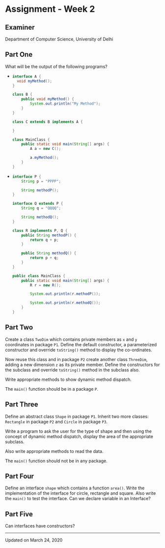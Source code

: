 # Assignment - Week 2

## Examiner
Department of Computer Science, University of Delhi

## Part One
What will be the output of the following programs?

- ```java
  interface A {
    void myMethod();
  }

  class B {
      public void myMethod() {
          System.out.println("My Method");
      }
  }

  class C extends B implements A {

  }

  class MainClass {
      public static void main(String[] args) {
          A a = new C();

          a.myMethod();
      }
  }
  ```
- ```java
  interface P {
      String p = "PPPP";

      String methodP();
  }

  interface Q extends P {
      String q = "QQQQ";

      String methodQ();
  }

  class R implements P, Q {
      public String methodP() {
          return q + p;
      }

      public String methodQ() {
          return p + q;
      }
  }

  public class MainClass {
      public static void main(String[] args) {
          R r = new R();

          System.out.println(r.methodP());

          System.out.println(r.methodQ());
      }
  }
  ```
    
## Part Two
Create a class `TwoDim` which contains private members as `x` and `y` coordinates in package `P1`. Define the default constructor, a parameterized constructor and override `toString()` method to display the co-ordinates. 

Now reuse this class and in package `P2` create another class `ThreeDim`, adding a new dimension `z` as its private member. Define the constructors for the subclass and override `toString()` method in the subclass also.

Write appropriate methods to show dynamic method dispatch. 

The `main()` function should be in a package `P`.

## Part Three
Define an abstract class `Shape` in package `P1`. Inherit two more classes: `Rectangle` in package `P2` and `Circle` in package `P3`. 

Write a program to ask the user for the type of shape and then using the concept of dynamic method dispatch, display the area of the appropriate subclass. 

Also write appropriate methods to read the data. 

The `main()` function should not be in any package.

## Part Four
Define an interface `shape` which contains a function `area()`. Write the implementation of the interface for circle, rectangle and square. Also write the `main()` to test the interface. Can we declare variable in an Interface?

## Part Five
Can interfaces have constructors?

---

Updated on March 24, 2020